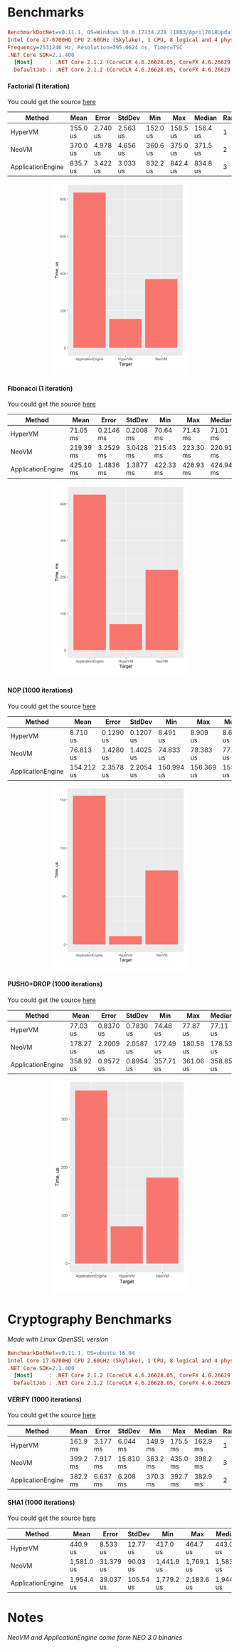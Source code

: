 # Benchmarks

``` ini
BenchmarkDotNet=v0.11.1, OS=Windows 10.0.17134.228 (1803/April2018Update/Redstone4)
Intel Core i7-6700HQ CPU 2.60GHz (Skylake), 1 CPU, 8 logical and 4 physical cores
Frequency=2531246 Hz, Resolution=395.0624 ns, Timer=TSC
.NET Core SDK=2.1.400
  [Host]     : .NET Core 2.1.2 (CoreCLR 4.6.26628.05, CoreFX 4.6.26629.01), 64bit RyuJIT
  DefaultJob : .NET Core 2.1.2 (CoreCLR 4.6.26628.05, CoreFX 4.6.26629.01), 64bit RyuJIT
```

#### Factorial (1 iteration)

You could get the source [here](https://github.com/CityOfZion/neo-hypervm/blob/development/tests/Neo.HyperVM.Benchmarks/Benchmarks/VMBenchmarkFACTORIAL.cs)

<table>
<thead>
<tr><th>Method</th><th>Mean</th><th>Error</th><th>StdDev</th><th>Min</th><th>Max</th><th>Median</th><th>Rank</th></tr>
</thead>
<tbody>

<tr><td>HyperVM</td><td>155.0 us</td><td>2.740 us</td><td>2.563 us</td><td>152.0 us</td><td>158.5 us</td><td>156.4 us</td><td>1</td>
</tr><tr><td>NeoVM</td><td>370.0 us</td><td>4.978 us</td><td>4.656 us</td><td>360.6 us</td><td>375.0 us</td><td>371.5 us</td><td>2</td>
</tr><tr><td>ApplicationEngine</td><td>835.7 us</td><td>3.422 us</td><td>3.033 us</td><td>832.2 us</td><td>842.4 us</td><td>834.8 us</td><td>3</td>
</tr>

</tbody></table>

<p align="center">
<img src="https://github.com/CityOfZion/neo-hypervm/raw/development/images/Neo.HyperVM.Benchmarks.VMBenchmarkFACTORIAL-barplot.jpg" width="300">
</p>

#### Fibonacci (1 iteration)

You could get the source [here](https://github.com/CityOfZion/neo-hypervm/blob/development/tests/Neo.HyperVM.Benchmarks/Benchmarks/VMBenchmarkFB.cs)

<table>
<thead>
<tr><th>Method</th><th>Mean</th><th>Error</th><th>StdDev</th><th>Min</th><th>Max</th><th>Median</th><th>Rank</th></tr>
</thead>
<tbody>

<tr><td>HyperVM</td><td>71.05 ms</td><td>0.2146 ms</td><td>0.2008 ms</td><td>70.64 ms</td><td>71.43 ms</td><td>71.01 ms</td><td>1</td>
</tr><tr><td>NeoVM</td><td>219.39 ms</td><td>3.2529 ms</td><td>3.0428 ms</td><td>215.43 ms</td><td>223.30 ms</td><td>220.91 ms</td><td>2</td>
</tr><tr><td>ApplicationEngine</td><td>425.10 ms</td><td>1.4836 ms</td><td>1.3877 ms</td><td>422.33 ms</td><td>426.93 ms</td><td>424.94 ms</td><td>3</td>
</tr>

</tbody></table>

<p align="center">
<img src="https://github.com/CityOfZion/neo-hypervm/raw/development/images/Neo.HyperVM.Benchmarks.VMBenchmarkFB-barplot.jpg" width="300">
</p>

#### NOP (1000 iterations)

You could get the source [here](https://github.com/CityOfZion/neo-hypervm/blob/development/tests/Neo.HyperVM.Benchmarks/Benchmarks/VMBenchmarkNOP.cs)

<table>
<thead>
<tr><th>Method</th><th>Mean</th><th>Error</th><th>StdDev</th><th>Min</th><th>Max</th><th>Median</th><th>Rank</th></tr>
</thead>
<tbody>

<tr><td>HyperVM</td><td>8.710 us</td><td>0.1290 us</td><td>0.1207 us</td><td>8.491 us</td><td>8.909 us</td><td>8.674 us</td><td>1</td>
</tr><tr><td>NeoVM</td><td>76.813 us</td><td>1.4280 us</td><td>1.4025 us</td><td>74.833 us</td><td>78.383 us</td><td>77.630 us</td><td>2</td>
</tr><tr><td>ApplicationEngine</td><td>154.212 us</td><td>2.3578 us</td><td>2.2054 us</td><td>150.994 us</td><td>156.369 us</td><td>155.476 us</td><td>3</td>
</tr>

</tbody></table>

<p align="center">
<img src="https://github.com/CityOfZion/neo-hypervm/raw/development/images/Neo.HyperVM.Benchmarks.VMBenchmarkNOP-barplot.jpg" width="300">
</p>

#### PUSH0+DROP (1000 iterations)

You could get the source [here](https://github.com/CityOfZion/neo-hypervm/blob/development/tests/Neo.HyperVM.Benchmarks/Benchmarks/VMBenchmarkPUSH0.cs)

<table>
<thead>
<tr><th>Method</th><th>Mean</th><th>Error</th><th>StdDev</th><th>Min</th><th>Max</th><th>Median</th><th>Rank</th></tr>
</thead>
<tbody>

<tr><td>HyperVM</td><td>77.03 us</td><td>0.8370 us</td><td>0.7830 us</td><td>74.46 us</td><td>77.87 us</td><td>77.11 us</td><td>1</td>
</tr><tr><td>NeoVM</td><td>178.27 us</td><td>2.2009 us</td><td>2.0587 us</td><td>172.49 us</td><td>180.58 us</td><td>178.53 us</td><td>2</td>
</tr><tr><td>ApplicationEngine</td><td>358.92 us</td><td>0.9572 us</td><td>0.8954 us</td><td>357.71 us</td><td>361.06 us</td><td>358.85 us</td><td>3</td>
</tr>

</tbody></table>

<p align="center">
<img src="https://github.com/CityOfZion/neo-hypervm/raw/development/images/Neo.HyperVM.Benchmarks.VMBenchmarkPUSH0-barplot.jpg" width="300">
</p>

# Cryptography Benchmarks

*Made with Linux OpenSSL version*

``` ini
BenchmarkDotNet=v0.11.1, OS=ubuntu 16.04
Intel Core i7-6700HQ CPU 2.60GHz (Skylake), 1 CPU, 8 logical and 4 physical cores
.NET Core SDK=2.1.400
  [Host]     : .NET Core 2.1.2 (CoreCLR 4.6.26628.05, CoreFX 4.6.26629.01), 64bit RyuJIT
  DefaultJob : .NET Core 2.1.2 (CoreCLR 4.6.26628.05, CoreFX 4.6.26629.01), 64bit RyuJIT
```

#### VERIFY (1000 iterations)

You could get the source [here](https://github.com/CityOfZion/neo-hypervm/blob/development/tests/Neo.HyperVM.Benchmarks/Benchmarks/VMBenchmarkVERIFY.cs)

<table>
<thead>
<tr><th>Method</th><th>Mean</th><th>Error</th><th>StdDev</th><th>Min</th><th>Max</th><th>Median</th><th>Rank</th></tr>
</thead>
<tbody>
  
<tr><td>HyperVM</td><td>161.9 ms</td><td>3.177 ms</td><td>6.044 ms</td><td>149.9 ms</td><td>175.5 ms</td><td>162.9 ms</td><td>1</td>
</tr><tr><td>NeoVM</td><td>399.2 ms</td><td>7.917 ms</td><td>15.810 ms</td><td>363.2 ms</td><td>435.0 ms</td><td>398.2 ms</td><td>3</td>
</tr><tr><td>ApplicationEngine</td><td>382.2 ms</td><td>6.637 ms</td><td>6.208 ms</td><td>370.3 ms</td><td>392.7 ms</td><td>382.9 ms</td><td>2</td>
</tr>

</tbody></table>

#### SHA1 (1000 iterations)

You could get the source [here](https://github.com/CityOfZion/neo-hypervm/blob/development/tests/Neo.HyperVM.Benchmarks/Benchmarks/VMBenchmarkSHA1.cs)

<table>
<thead>
<tr><th>Method</th><th>Mean</th><th>Error</th><th>StdDev</th><th>Min</th><th>Max</th><th>Median</th><th>Rank</th></tr>
</thead>
<tbody>

<tr><td>HyperVM</td><td>440.9 us</td><td>8.533 us</td><td>12.77 us</td><td>417.0 us</td><td>464.7 us</td><td>443.0 us</td><td>1</td>
</tr><tr><td>NeoVM</td><td>1,581.0 us</td><td>31.379 us</td><td>90.03 us</td><td>1,441.9 us</td><td>1,769.1 us</td><td>1,583.8 us</td><td>2</td>
</tr><tr><td>ApplicationEngine</td><td>1,954.4 us</td><td>39.037 us</td><td>105.54 us</td><td>1,779.2 us</td><td>2,183.6 us</td><td>1,944.8 us</td><td>3</td>
</tr>

</tbody></table>

# Notes

*NeoVM and ApplicationEngine come form NEO 3.0 binaries*
